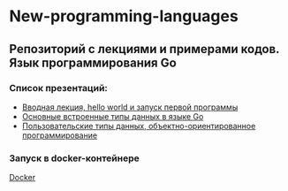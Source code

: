 # New-programming-languages

## Репозиторий с лекциями и примерами кодов. Язык программирования Go

### Список презентаций:

- [Вводная лекция, hello world и запуск первой программы](01_hello_go)
- [Основные встроенные типы данных в языке Go](02_data_types)
- [Пользовательские типы данных, объектно-ориентированное программирование](03_classes)

### Запуск в docker-контейнере

[Docker](docker)